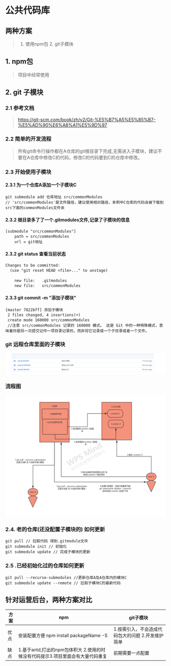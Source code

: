 # 公共代码库
## 两种方案
> 1. 使用npm包 2. git子模块
## 1. npm包
>项目中经常使用
## 2. git 子模块
### 2.1 参考文档
>https://git-scm.com/book/zh/v2/Git-%E5%B7%A5%E5%85%B7-%E5%AD%90%E6%A8%A1%E5%9D%97
### 2.2 简单的开发流程
>所有git命令行操作都在A仓库的git根目录下完成,无需进入子模块，建议不要在A仓库中修改C的代码，修改C的代码要到C的仓库中修改。
### 2.3 开始使用子模块
#### 2.3.1 为一个仓库A添加一个子模块C
```
git submodule add 仓库地址 src/commonModules 
// 'src/commonModules'是文件路径，建议使用相对路径，本例中C仓库的代码会被下载到src下面的commonModules文件夹
```
#### 2.3.2 根目录多了了一个.gitmodules文件,记录了子模块的信息
```
[submodule "src/commonModules"]
	path = src/commonModules
	url = git地址
```
#### 2.3.2 git status 查看当前状态
```
Changes to be committed:
  (use "git reset HEAD <file>..." to unstage)

	new file:   .gitmodules
	new file:   src/commonModules
```
#### 2.3.3 git commit -m "添加子模块"
```
[master 7822bff] 添加子模块
 2 files changed, 4 insertions(+)
 create mode 160000 src/commonModules
 //注意 src/commonModules 记录的 160000 模式。 这是 Git 中的一种特殊模式，意味着你是将一次提交记作一项目录记录的，而非将它记录成一个子目录或者一个文件。
```
### git 远程仓库里面的子模块
![file-list](./WX20200708-094846@2x.png)
### 流程图
![file-list](./test.png)
### 2.4. 老的仓库(还没配置子模块的) 如何更新
```
git pull // 拉取代码 得到.gitmodule文件
git submodule init // 初始化
git submodule update // 完成子模块的更新
```
### 2.5 .已经初始化过的仓库如何更新
```
git pull --recurse-submodules //更新仓库A及A仓库内的模块C
git submodule update --remote // 拉取子模块C的最新代码
```
## 针对运营后台，两种方案对比
| 方案       | npm  |  git子模块  |
| --------   | -----  | ----  |
| 优点    | 安装配置方便 npm install packageName -S |  1.按需引入，不会造成代码包大的问题 2.开发维护简单    |
| 缺点        |  1.基于antd,打出的npm包体积大 2.使用的时候没有代码提示3.项目里面会有大量代码重复  |  前期需要一点配置   |




